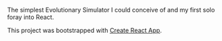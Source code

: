 The simplest Evolutionary Simulator I could conceive of and my first solo foray into React.

This project was bootstrapped with [Create React App](https://github.com/facebook/create-react-app).

